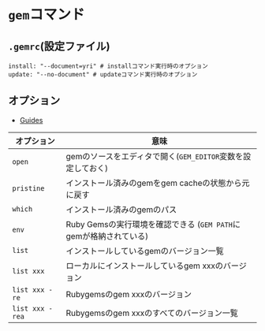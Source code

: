 # `gem`コマンド
## `.gemrc`(設定ファイル)
```
install: "--document=yri" # installコマンド実行時のオプション
update: "--no-document" # updateコマンド実行時のオプション
```

## オプション
- [Guides](https://guides.rubygems.org/command-reference/#gem_environment)

| オプション      | 意味                                                              |
| -               | -                                                                 |
| `open`          | gemのソースをエディタで開く(`GEM_EDITOR`変数を設定しておく)       |
| `pristine`      | インストール済みのgemをgem cacheの状態から元に戻す                |
| `which`         | インストール済みのgemのパス                                       |
| `env`           | Ruby Gemsの実行環境を確認できる (`GEM PATH`にgemが格納されている) |
| `list`          | インストールしているgemのバージョン一覧                           |
| `list xxx`      | ローカルにインストールしているgem xxxのバージョン                 |
| `list xxx -re`  | Rubygemsのgem xxxのバージョン                                |
| `list xxx -rea` | Rubygemsのgem xxxのすべてのバージョン一覧                    |
